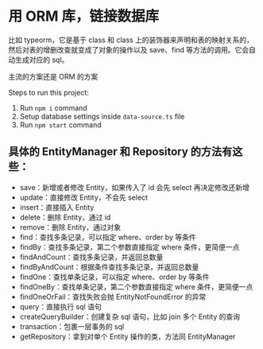 # 用 ORM 库，链接数据库

比如 typeorm，它是基于 class 和 class 上的装饰器来声明和表的映射关系的，然后对表的增删改查就变成了对象的操作以及 save、find 等方法的调用。它会自动生成对应的 sql。

主流的方案还是 ORM 的方案


Steps to run this project:

1. Run `npm i` command
2. Setup database settings inside `data-source.ts` file
3. Run `npm start` command


## 具体的 EntityManager 和 Repository 的方法有这些：
- save：新增或者修改 Entity，如果传入了 id 会先 select 再决定修改还新增
- update：直接修改 Entity，不会先 select
- insert：直接插入 Entity
- delete：删除 Entity，通过 id
- remove：删除 Entity，通过对象
- find：查找多条记录，可以指定 where、order by 等条件
- findBy：查找多条记录，第二个参数直接指定 where 条件，更简便一点
- findAndCount：查找多条记录，并返回总数量
- findByAndCount：根据条件查找多条记录，并返回总数量
- findOne：查找单条记录，可以指定 where、order by 等条件
- findOneBy：查找单条记录，第二个参数直接指定 where 条件，更简便一点
- findOneOrFail：查找失败会抛 EntityNotFoundError 的异常
- query：直接执行 sql 语句
- createQueryBuilder：创建复杂 sql 语句，比如 join 多个 Entity 的查询
- transaction：包裹一层事务的 sql
- getRepository：拿到对单个 Entity 操作的类，方法同 EntityManager

